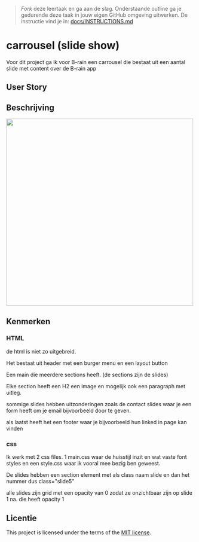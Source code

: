 > _Fork_ deze leertaak en ga aan de slag. 
Onderstaande outline ga je gedurende deze taak in jouw eigen GitHub omgeving uitwerken. 
De instructie vind je in: [docs/INSTRUCTIONS.md](docs/INSTRUCTIONS.md)

# carrousel (slide show)
<!-- Geef je project een titel en schrijf in één zin wat het is -->
Voor dit project ga ik voor B-rain een carrousel die bestaat uit een aantal slide met content over de B-rain app

## User Story
<!-- Schrijf de user story waar je aan hebt gewerkt  -->

## Beschrijving
<!-- In de Beschrijving staat hoe je project er uit ziet, hoe het werkt en wat je er mee kan. -->
<!-- Voeg een mooie poster visual toe 📸 -->
<img width="500" alt="" src="[https://github.com/J3SS3HVA/fix-the-flow-ui-events/assets/144009667/c08aeacc-12f4-4a59-a4a9-7570ca01e9f7](https://github.com/J3SS3HVA/fix-the-flow-interactive-website/assets/144009667/5ce780b4-59ed-4540-b095-f510ce4a1cb1)">
<!-- Voeg een link toe naar Github Pages 🌐-->

## Kenmerken
<!-- Bij Kenmerken staat welke technieken zijn gebruikt en hoe. Wat is de HTML structuur? Wat zijn de belangrijkste dingen in CSS? Wat is er met JS gedaan en hoe? -->
### HTML

de html is niet zo uitgebreid. 

Het bestaat uit header met een burger menu en een layout button

Een main die meerdere sections heeft. (de sections zijn de slides)

Elke section heeft een H2 een image en mogelijk ook een paragraph met uitleg.

sommige slides hebben uitzonderingen zoals de contact slides waar je een form heeft om je email bijvoorbeeld door te geven.

als laatst heeft het een footer waar je bijvoorbeeld hun linked in page kan vinden 

### css 
Ik werk met 2 css files. 1 main.css waar de huisstijl inzit en wat vaste font styles en een style.css waar ik vooral mee bezig ben geweest.

De slides hebben een section element met als class naam slide en dan het nummer dus class="slide5" 

alle slides zijn grid met een opacity van 0 zodat ze onzichtbaar zijn op slide 1 na. die heeft opacity 1


## Licentie

This project is licensed under the terms of the [MIT license](./LICENSE).

